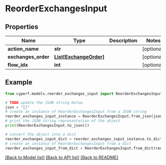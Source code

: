 # ReorderExchangesInput


## Properties

Name | Type | Description | Notes
------------ | ------------- | ------------- | -------------
**action_name** | **str** |  | [optional] 
**exchanges_order** | [**List[ExchangeOrder]**](ExchangeOrder.md) |  | [optional] 
**flow_idx** | **int** |  | [optional] 

## Example

```python
from cyperf.models.reorder_exchanges_input import ReorderExchangesInput

# TODO update the JSON string below
json = "{}"
# create an instance of ReorderExchangesInput from a JSON string
reorder_exchanges_input_instance = ReorderExchangesInput.from_json(json)
# print the JSON string representation of the object
print(ReorderExchangesInput.to_json())

# convert the object into a dict
reorder_exchanges_input_dict = reorder_exchanges_input_instance.to_dict()
# create an instance of ReorderExchangesInput from a dict
reorder_exchanges_input_from_dict = ReorderExchangesInput.from_dict(reorder_exchanges_input_dict)
```
[[Back to Model list]](../README.md#documentation-for-models) [[Back to API list]](../README.md#documentation-for-api-endpoints) [[Back to README]](../README.md)


